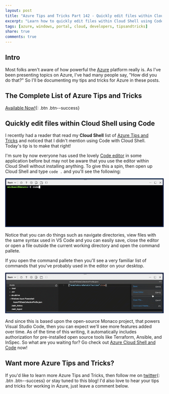 ```yaml
---
layout: post
title: "Azure Tips and Tricks Part 142 - Quickly edit files within Cloud Shell using Code"
excerpt: "Learn how to quickly edit files within Cloud Shell using Code"
tags: [azure, windows, portal, cloud, developers, tipsandtricks]
share: true
comments: true
---
```


## Intro

Most folks aren't aware of how powerful the [Azure](http://www.azure.com) platform really is. As I've been presenting topics on Azure, I've had many people say, "How did you do that?" So I'll be documenting my tips and tricks for Azure in these posts.

## The Complete List of Azure Tips and Tricks

[Available Now!](https://michaelcrump.net/azure-tips-and-tricks-complete-list/){: .btn .btn--success} 

## Quickly edit files within Cloud Shell using Code

I recently had a reader that read my **Cloud Shell** list of [Azure Tips and Tricks](https://www.michaelcrump.net/azure-tips-and-tricks-sorted-list/) and noticed that I didn't mention using Code with Cloud Shell. Today's tip is to make that right!

I'm sure by now everyone has used the lovely [Code editor](https://code.visualstudio.com/) in some application before but may not be aware that you use the editor within Cloud Shell without installing anything. To give this a spin, then open up Cloud Shell and type ``code .`` and you'll see the following:

<img style="border:3px solid #021a40" src="/files/azcodeinportal.gif">

Notice that you can do things such as navigate directories, view files with the same syntax used in VS Code and you can easily save, close the editor or open a file outside the current working directory and open the command pallete. 

If you open the command pallete then you'll see a very familiar list of commands that you've probably used in the editor on your desktop. 

<img style="border:3px solid #021a40" src="/files/azcodeinportal1.gif">

And since this is based upon the open-source Monaco project, that powers Visual Studio Code, then you can expect we'll see more features added over time. As of the time of this writing, it automatically includes authorization for pre-installed open source tools like Terraform, Ansible, and InSpec. So what are you waiting for? Go check out [Azure Cloud Shell and Code](http://shell.azure.com) now!

## Want more Azure Tips and Tricks?

If you'd like to learn more Azure Tips and Tricks, then follow me on [twitter](http://twitter.com/mbcrump){: .btn .btn--success} or stay tuned to this blog! I'd also love to hear your tips and tricks for working in Azure, just leave a comment below. 